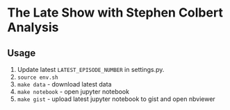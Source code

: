 # The Late Show with Stephen Colbert Analysis

## Usage

1. Update latest `LATEST_EPISODE_NUMBER` in settings.py.
2. `source env.sh`
3. `make data` - download latest data
4. `make notebook` - open jupyter notebook
5. `make gist` - upload latest jupyter notebook to gist and open nbviewer
